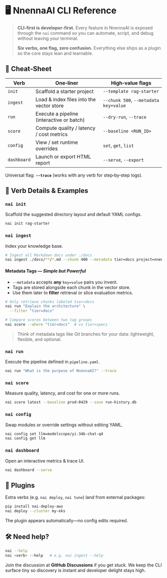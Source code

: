 # 🖥️ NnennaAI CLI Reference

> **CLI‑first is developer‑first.** Every feature in NnennaAI is exposed through the `nai` command so you can automate, script, and debug without leaving your terminal.
>
> **Six verbs, one flag, zero confusion.** Everything else ships as a plugin so the core stays lean and learnable.

## 📜 Cheat‑Sheet

| Verb        | One‑liner                                 | High‑value flags                      |
| ----------- | ----------------------------------------- | ------------------------------------- |
| `init`      | Scaffold a starter project                | `--template rag-starter`              |
| `ingest`    | Load & index files into the vector store  | `--chunk 500`, `--metadata key=value` |
| `run`       | Execute a pipeline (interactive or batch) | `--dry-run`, `--trace`                |
| `score`     | Compute quality / latency / cost metrics  | `--baseline <RUN_ID>`                 |
| `config`    | View / set runtime overrides              | `set`, `get`, `list`                  |
| `dashboard` | Launch or export HTML report              | `--serve`, `--export`                 |

Universal flag: **`--trace`** (works with any verb for step‑by‑step logs).

## 🚀 Verb Details & Examples

### `nai init`

Scaffold the suggested directory layout and default YAML configs.

```bash
nai init rag-starter
```

### `nai ingest`

Index your knowledge base.

```bash
# Ingest all Markdown docs under ./docs
nai ingest ./docs/**/*.md --chunk 400 --metadata tier=docs project=nnennaai
```

#### Metadata Tags — _Simple but Powerful_

- `--metadata` accepts **any** `key=value` pairs you invent.
- Tags are stored alongside each chunk in the vector store.
- Use them later to **filter** retrieval or slice evaluation metrics.

```bash
# Only retrieve chunks labeled tier=docs
nai run "Explain the architecture" \
  --filter "tier=docs"

# Compare scores between two tag groups
nai score --where "tier=docs"  # vs tier=specs
```

> Think of metadata tags like Git branches for your data: lightweight, flexible, and optional.

### `nai run`

Execute the pipeline defined in `pipeline.yaml`.

```bash
nai run "What is the purpose of NnennaAI?" --trace
```

### `nai score`

Measure quality, latency, and cost for one or more runs.

```bash
nai score latest --baseline prod-0429 --save run-history.db
```

### `nai config`

Swap modules or override settings without editing YAML.

```bash
nai config set llm=modelscope/yi-34b-chat-q4
nai config get llm
```

### `nai dashboard`

Open an interactive metrics & trace UI.

```bash
nai dashboard --serve
```

## 🔌 Plugins

Extra verbs (e.g. `nai deploy`, `nai tune`) land from external packages:

```bash
pip install nai-deploy-aws
nai deploy --cluster my-eks
```

The plugin appears automatically—no config edits required.

## 🛠️ Need help?

```bash
nai --help
nai <verb> --help   # e.g. nai ingest --help
```

Join the discussion at **GitHub Discussions** if you get stuck. We keep the CLI surface tiny so discovery is instant and developer delight stays high.
